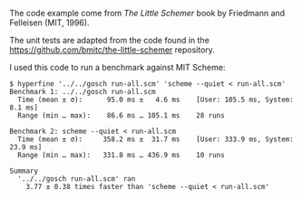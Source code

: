 
The code example come from *The Little Schemer* book by Friedmann and Felleisen (MIT, 1996).

The unit tests are adapted from the code found in the https://github.com/bmitc/the-little-schemer repository.

I used this code to run a benchmark against MIT Scheme:

```shell
$ hyperfine '../../gosch run-all.scm' 'scheme --quiet < run-all.scm'
Benchmark 1: ../../gosch run-all.scm
  Time (mean ± σ):      95.0 ms ±   4.6 ms    [User: 105.5 ms, System: 8.1 ms]
  Range (min … max):    86.6 ms … 105.1 ms    28 runs
 
Benchmark 2: scheme --quiet < run-all.scm
  Time (mean ± σ):     358.2 ms ±  31.7 ms    [User: 333.9 ms, System: 23.9 ms]
  Range (min … max):   331.8 ms … 436.9 ms    10 runs
 
Summary
  '../../gosch run-all.scm' ran
    3.77 ± 0.38 times faster than 'scheme --quiet < run-all.scm'
```
